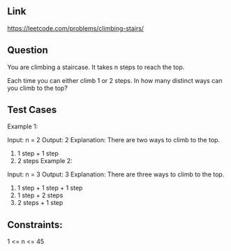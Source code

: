 ## Link 
https://leetcode.com/problems/climbing-stairs/

## Question
You are climbing a staircase. It takes n steps to reach the top.

Each time you can either climb 1 or 2 steps. In how many distinct ways can you climb to the top?

## Test Cases
Example 1:

Input: n = 2
Output: 2
Explanation: There are two ways to climb to the top.
1. 1 step + 1 step
2. 2 steps
Example 2:

Input: n = 3
Output: 3
Explanation: There are three ways to climb to the top.
1. 1 step + 1 step + 1 step
2. 1 step + 2 steps
3. 2 steps + 1 step
 

## Constraints:

1 <= n <= 45
